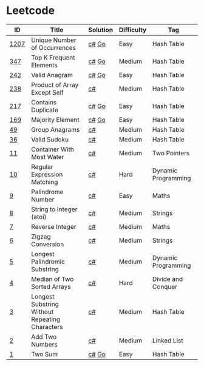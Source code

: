 # Leetcode

| ID                                                                                 | Title                                          | Solution                                          | Difficulty | Tag                |
| ---------------------------------------------------------------------------------- | ---------------------------------------------- | ------------------------------------------------- | ---------- | ------------------ |
| [1207](https://leetcode.com/problems/unique-number-of-occurrences/)                | Unique Number of Occurrences                   | [c#](Solutions/_1207.cs) [Go](Solutions/_1207.go) | Easy       | Hash Table         |
| [347](https://leetcode.com/problems/top-k-frequent-elements/)                      | Top K Frequent Elements                        | [c#](Solutions/_347.cs) [Go](Solutions/_347.go)                           | Medium     | Hash Table         |
| [242](https://leetcode.com/problems/valid-anagram/)                                | Valid Anagram                                  | [c#](Solutions/_242.cs) [Go](Solutions/_242.go)                          | Easy       | Hash Table         |
| [238](https://leetcode.com/problems/product-of-array-except-self/)                 | Product of Array Except Self                   | [c#](Solutions/_238.cs)                           | Medium     | Hash Table         |
| [217](https://leetcode.com/problems/contains-duplicate/)                           | Contains Duplicate                             | [c#](Solutions/_217.cs) [Go](Solutions/_217.go)                          | Easy       | Hash Table         |
| [169](https://leetcode.com/problems/majority-element/)                             | Majority Element                               | [c#](Solutions/_169.cs) [Go](Solutions/_169.go)   | Easy       | Hash Table         |
| [49](https://leetcode.com/problems/group-anagrams/)                                | Group Anagrams                                 | [c#](Solutions/_49.cs)                            | Medium     | Hash Table         |
| [36](https://leetcode.com/problems/valid-sudoku/)                                  | Valid Sudoku                                   | [c#](Solutions/_36.cs)                            | Medium     | Hash Table         |
| [11](https://leetcode.com/problems/container-with-most-water/)                     | Container With Most Water                      | [c#](Solutions/_11.cs)                            | Medium     | Two Pointers                    |
| [10](https://leetcode.com/problems/regular-expression-matching/)                   | Regular Expression Matching                    | [c#](Solutions/_10.cs)                            | Hard       | Dynamic Programming                    |
| [9](https://leetcode.com/problems/palindrome-number/)                              | Palindrome Number                              | [c#](Solutions/_9.cs)                             | Easy       | Maths                    |
| [8](https://leetcode.com/problems/string-to-integer-atoi/)                         | String to Integer (atoi)                       | [c#](Solutions/_8.cs)                             | Medium     | Strings                    |
| [7](https://leetcode.com/problems/reverse-integer/)                                | Reverse Integer                                | [c#](Solutions/_7.cs)                             | Medium     | Maths                    |
| [6](https://leetcode.com/problems/zigzag-conversion/)                              | Zigzag Conversion                              | [c#](Solutions/_6.cs)                             | Medium     | Strings                    |
| [5](https://leetcode.com/problems/longest-palindromic-substring/)                  | Longest Palindromic Substring                  | [c#](Solutions/_5.cs)                             | Medium     | Dynamic Programming                    |
| [4](https://leetcode.com/problems/median-of-two-sorted-arrays/)                    | Median of Two Sorted Arrays                    | [c#](Solutions/_4.cs)                             | Hard       | Divide and Conquer |
| [3](https://leetcode.com/problems/longest-substring-without-repeating-characters/) | Longest Substring Without Repeating Characters | [c#](Solutions/_3.cs)                             | Medium     | Hash Table         |
| [2](https://leetcode.com/problems/add-two-numbers/)                                | Add Two Numbers                                | [c#](Solutions/_2.cs)                             | Medium     | Linked List        |
| [1](https://leetcode.com/problems/two-sum/)                                        | Two Sum                                        | [c#](Solutions/_1.cs) [Go](Solutions/_1.go)       | Easy       | Hash Table         |
